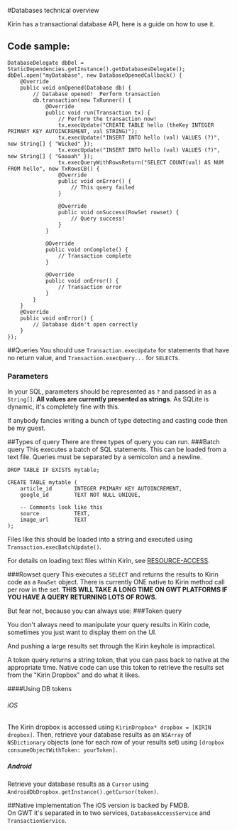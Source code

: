#Databases technical overview

Kirin has a transactional database API, here is a guide on how to use it.

## Code sample:
    DatabaseDelegate dbDel = StaticDependencies.getInstance().getDatabasesDelegate();
    dbDel.open("myDatabase", new DatabaseOpenedCallback() {
    	@Override
		public void onOpened(Database db) {
			// Database opened!  Perform transaction
			db.transaction(new TxRunner() {
				@Override
				public void run(Transaction tx) {
					// Perform the transaction now!
					tx.execUpdate("CREATE TABLE hello (theKey INTEGER PRIMARY KEY AUTOINCREMENT, val STRING)");
					tx.execUpdate("INSERT INTO hello (val) VALUES (?)", new String[] { "Wicked" });
					tx.execUpdate("INSERT INTO hello (val) VALUES (?)", new String[] { "Gaaaah" });
					tx.execQueryWithRowsReturn("SELECT COUNT(val) AS NUM FROM hello", new TxRowsCB() {
					@Override
					public void onError() {
						// This query failed
					}

					@Override
					public void onSuccess(RowSet rowset) {
						// Query success!
					}
				}
				
				@Override
				public void onComplete() {
					// Transaction complete
				}

				@Override
				public void onError() {
					// Transaction error
				}
			}
		}
		@Override
		public void onError() {
			// Database didn't open correctly
		}
    });

##Queries
You should use `Transaction.execUpdate` for statements that have no return value, and `Transaction.execQuery...` for `SELECT`s.  

### Parameters
In your SQL, parameters should be represented as `?` and passed in as a `String[]`.  **All  values are currently presented as strings**.   As SQLite is dynamic, it's completely fine with this.  

If anybody fancies writing a bunch of type detecting and casting code then be my guest.

##Types of query
There are three types of query you can run.
###Batch query
This executes a batch of SQL statements.  This can be loaded from a text file.  Queries must be separated by a semicolon and a newline.

    DROP TABLE IF EXISTS mytable;

    CREATE TABLE mytable (
        article_id       INTEGER PRIMARY KEY AUTOINCREMENT,
        google_id        TEXT NOT NULL UNIQUE,
    
        -- Comments look like this
        source           TEXT,
        image_url        TEXT
    );
    
Files like this should be loaded into a string and executed using `Transaction.execBatchUpdate()`.

For details on loading text files within Kirin, see [RESOURCE-ACCESS](08-RESOURCE-ACCESS.md). 

###Rowset query
This executes a `SELECT` and returns the results to Kirin code as a `RowSet` object.  There is currently ONE native to Kirin method call per row in the set.  **THIS WILL TAKE A LONG TIME ON GWT PLATFORMS IF YOU HAVE A QUERY RETURNING LOTS OF ROWS.**

But fear not, because you can always use:
###Token query

You don't always need to manipulate your query results in Kirin code, sometimes you just want to display them on the UI.

And pushing a large results set through the Kirin keyhole is impractical.

A token query returns a string token, that you can pass back to native at the appropriate time.  Native code can use this token to retrieve the results set from the "Kirin Dropbox" and do what it likes.

####Using DB tokens
###### iOS
The Kirin dropbox is accessed using `KirinDropbox* dropbox = [KIRIN dropbox]`.  Then, retrieve your database results as an `NSArray` of `NSDictionary` objects (one for each row of your results set) using `[dropbox consumeObjectWithToken: yourToken]`.

##### Android
Retrieve your database results as a `Cursor` using `AndroidDbDropbox.getInstance().getCursor(token)`.

##Native implementation
The iOS version is backed by FMDB.  
On GWT it's separated in to two services, `DatabaseAccessService` and `TransactionService`.